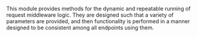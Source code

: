 This module provides methods for the dynamic and repeatable running of request middleware logic.
They are designed such that a variety of parameters are provided, and then functionality is
performed in a manner designed to be consistent among all endpoints using them.
